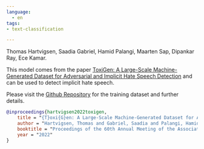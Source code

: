 ```yaml
---
language: 
  - en
tags:
- text-classification

---
```


Thomas Hartvigsen, Saadia Gabriel, Hamid Palangi, Maarten Sap, Dipankar Ray, Ece Kamar.

This model comes from the paper [ToxiGen: A Large-Scale Machine-Generated Dataset for Adversarial and Implicit Hate Speech Detection](https://arxiv.org/abs/2203.09509) and can be used to detect implicit hate speech.

Please visit the [Github Repository](https://github.com/microsoft/TOXIGEN) for the training dataset and further details.

```bibtex
@inproceedings{hartvigsen2022toxigen,
    title = "{T}oxi{G}en: A Large-Scale Machine-Generated Dataset for Adversarial and Implicit Hate Speech Detection",
    author = "Hartvigsen, Thomas and Gabriel, Saadia and Palangi, Hamid and Sap, Maarten and Ray, Dipankar and Kamar, Ece",
    booktitle = "Proceedings of the 60th Annual Meeting of the Association of Computational Linguistics",
    year = "2022"
}
```